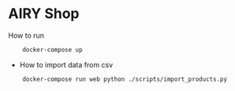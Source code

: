 # AIRY Shop

How to run
```bash
    docker-compose up
```

* How to import data from csv

```bash
    docker-compose run web python ./scripts/import_products.py
```
